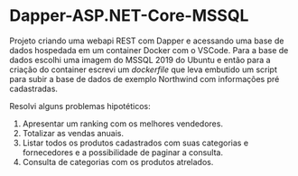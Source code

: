 # Dapper-ASP.NET-Core-MSSQL

Projeto criando uma webapi REST com Dapper e acessando uma base de dados hospedada em um container Docker com o VSCode. Para a base de dados escolhi uma imagem do MSSQL 2019 do Ubuntu e então para a criação do container escrevi um _dockerfile_ que leva embutido um script para subir a base de dados de exemplo Northwind com informações pré cadastradas.

Resolvi alguns problemas hipotéticos:

1. Apresentar um ranking com os melhores vendedores.
1. Totalizar as vendas anuais.
1. Listar todos os produtos cadastrados com suas categorias e fornecedores e a possibilidade de paginar a consulta.
1. Consulta de categorias com os produtos atrelados.
